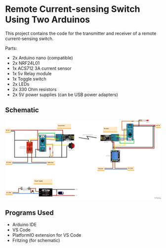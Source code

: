 # Remote Current-sensing Switch Using Two Arduinos

This project contains the code for the transmitter and receiver of a remote current-sensing switch.

Parts:

* 2x Arduino nano (compatible)
* 2x NRF24L01
* 1x ACS712 3A current sensor
* 1x 5v Relay module
* 1x Toggle switch
* 2x LEDs
* 2x 330 Ohm resistors
* 2x 5V power supplies (can be USB power adapters)


## Schematic

![Schematic](schematic_bb.png "Schematic")

## Programs Used

* Arduino IDE
* VS Code
* PlatformIO extension for VS Code
* Fritzing (for schematic)